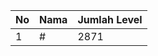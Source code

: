 | No | Nama            | Jumlah Level |
|----|-----------------|--------------|
| 1  | #    |    2871        |
